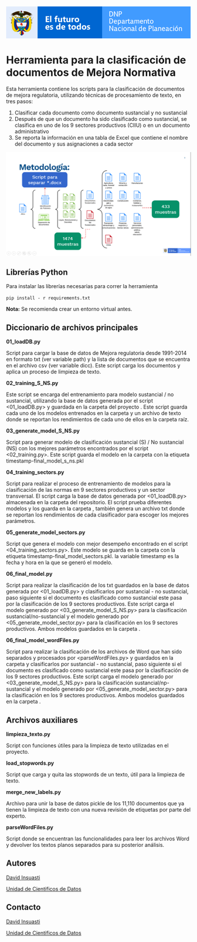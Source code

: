 ![DNPLOGO](assets/img/dnp.PNG)

# **Herramienta para la clasificación de documentos de Mejora Normativa**

Esta herramienta contiene los scripts para la clasificación de documentos de mejora regulatoria, utilizando técnicas de procesamiento de texto, en tres pasos:

1. Clasificar cada documento como documento sustancial y no sustancial
2. Después de que un documento ha sido clasificado como sustancial, se clasifica en uno de los 9 sectores productivos (CIIU) o en un documento administrativo
3. Se reporta la información en una tabla de Excel que contiene el nombre del documento y sus asignaciones a cada sector

![Meto](assets/img/metodologia.png)



## Librerías Python

Para instalar las librerías necesarias para correr la herramienta

`pip install - r requirements.txt`

**Nota:** Se recomienda crear un entorno virtual antes.

## Diccionario de archivos principales

**01_loadDB.py**

Script para cargar la base de datos de Mejora regulatoria desde 1991-2014 en formato txt (ver variable path) y la lista de documentos que se encuentra en el archivo csv (ver variable dicc). Este script carga los documentos y aplica un proceso de limpieza de texto.

**02_training_S_NS.py**

Este script se encarga del entrenamiento para modelo sustancial / no sustancial, utilizando la base de datos generada por el script <01_loadDB.py> y guardada en la carpeta del proyecto <data>. Este script guarda cada uno de los modelos entrenados en la carpeta <models> y un archivo de texto donde se reportan los rendimientos de cada uno de ellos en la carpeta raíz.

**03_generate_model_S_NS.py**

Script para generar modelo de clasificación sustancial (S) / No sustancial (NS) con los mejores parámetros encontrados por el script <02_training.py>. Este script guarda el modelo en la carpeta <models> con la etiqueta timestamp-final_model_s_ns.pkl

**04_training_sectors.py**

Script para realizar el proceso de entrenamiento de modelos para la clasificación de las normas en 9 sectores productivos y un sector transversal. El script carga la base de datos generada por <01_loadDB.py> almacenada en la carpeta <data> del repositorio. El script prueba diferentes modelos y los guarda en la carpeta <models>, también genera un archivo txt donde se reportan los rendimientos de cada clasificador para escoger los mejores parámetros.

**05_generate_model_sectors.py**

Script que genera el modelo con mejor desempeño encontrado en el script <04_training_sectors.py>. Este modelo se guarda en la carpeta <models> con la etiqueta timestamp-final_model_sectors.pkl. la variable timestamp es la fecha y
hora en la que se generó el modelo.

**06_final_model.py**

Script para realizar la clasificación de los txt guardados en la base de datos generada por <01_loadDB.py> y clasificarlos por sustancial - no sustancial, paso siguiente si el documento es clasificado como sustancial este pasa por la clasificación de los 9 sectores productivos. Este script carga el modelo generado por <03_generate_model_S_NS.py> para la clasificación sustancial/no-sustancial y el modelo generado por <05_generate_model_sector.py> para la clasificación en los 9 sectores productivos. Ambos modelos guardados en la carpeta <models>.

**06_final_model_wordFiles.py**

Script para realizar la clasificación de los archivos de Word que han sido separados y procesados por <parseWordFiles.py> y guardados en la carpeta <data> y clasificarlos por sustancial - no sustancial, paso siguiente si el documento es clasificado como sustancial este pasa por la clasificación de los 9 sectores productivos. Este script carga el modelo generado por <03_generate_model_S_NS.py> para la clasificación sustancial/np-sustancial y el modelo generado por <05_generate_model_sector.py> para la clasificación en los 9 sectores productivos. Ambos modelos guardados en la carpeta <models> .

## Archivos auxiliares 

**limpieza_texto.py**

Script con funciones útiles para la limpieza de texto utilizadas en el proyecto.

**load_stopwords.py**

Script que carga y quita las stopwords de un texto, útil para la limpieza de texto.

**merge_new_labels.py**

Archivo para unir la base de datos pickle de los 11,110 documentos que ya tienen la limpieza de texto  con una nueva revisión de etiquetas por parte del experto.

**parseWordFiles.py**

Script donde se encuentran las funcionalidades para leer los archivos Word y devolver los textos planos separados para su posterior análisis. 

## Autores

[David Insuasti](https://github.com/davidinsuasty)

[Unidad de Cientificos de Datos ](https://github.com/ucd-dnp)

## Contacto

[David Insuasti](malito:davidinsuasty@gmail.com)

[Unidad de Cientificos de Datos](malito:ucd@dnp.gov.co)